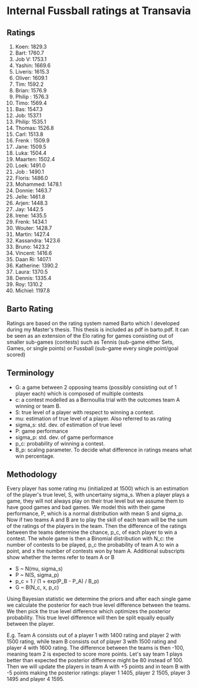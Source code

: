 # Internal Fussball ratings at Transavia
## Ratings
1. Koen: 1829.3 
2. Bart: 1760.7 
3. Job V: 1753.1 
4. Yashin: 1669.6 
5. Liveris: 1615.3 
6. Oliver: 1609.1 
7. Tim: 1592.2 
8. Brian: 1576.9 
9. Philip : 1576.3 
10. Timo: 1569.4 
11. Bas: 1547.3 
12. Job: 1537.1 
13. Philip: 1535.1 
14. Thomas: 1526.8 
15. Carl: 1513.8 
16. Frenk : 1509.9 
17. Jane: 1509.5 
18. Luka: 1504.4 
19. Maarten: 1502.4 
20. Loek: 1491.0 
21. Job : 1490.1 
22. Floris: 1486.0 
23. Mohammed: 1478.1 
24. Donnie: 1463.7 
25. Jelle: 1461.8 
26. Arjen: 1448.3 
27. Jay: 1442.5 
28. Irene: 1435.5 
29. Frenk: 1434.1 
30. Wouter: 1428.7 
31. Martin: 1427.4 
32. Kassandra: 1423.6 
33. Bruno: 1423.2 
34. Vincent: 1416.6 
35. Daan Ri: 1407.1 
36. Katherine: 1390.2 
37. Laura: 1370.5 
38. Dennis: 1335.4 
39. Roy: 1310.2 
40. Michiel: 1197.8 

## Barto Rating
Ratings are based on the rating system named Barto which I developed during my Master's thesis. This thesis is included as pdf in barto.pdf. It can be seen as an extension of the Elo rating for games consisting out of smaller sub-games (contests) such as Tennis (sub-game either Sets, Games, or single points) or Fussball (sub-game every single point/goal scored)
## Terminology
- G: a game between 2 opposing teams (possibly consisting out of 1 player each) which is composed of multiple contests
- c: a contest modelled as a Bernoullia trial with the outcomes team A winning or team B.
- S: true level of a player with respect to winning a contest.
- mu: estimation of true level of a player. Also referred to as rating
- sigma_s: std. dev. of estimation of true level
- P: game performance
- sigma_p: std. dev. of game performance
- p_c: probability of winning a contest.
- B_p: scaling parameter. To decide what difference in ratings means what win percentage.
## Methodology
Every player has some rating mu (initialized at 1500) which is an estimation of the player's true level, S, with uncertainy sigma_s. When a player plays a game, they will not always play on their true level but we assume them to have good games and bad games. We model this with their game performance, P, which is a normal distribution with mean S and sigma_p. Now if two teams A and B are to play the skill of each team will be the sum of the ratings of the players in the team. Then the difference of the ratings between the teams determine the chance, p_c, of each player to win a contest. The whole game is then a Binomial distribution with N_c: the number of contests to be played, p_c the probability of team A to win a point, and x the number of contests won by team A. Additional subscripts show whether the terms refer to team A or B
- S ~ N(mu, sigma_s)
- P ~ N(S, sigma_p)
- p_c = 1 / (1 + exp(P_B - P_A) / B_p)
- G ~ B(N_c, x, p_c)

Using Bayesian statistic we determine the priors and after each single game we calculate the posterior for each true level difference between the teams. We then pick the true level difference which optimizes the posterior probability. This true level difference will then be split equally equally between the player. 

E.g. Team A consists out of a player 1 with 1400 rating and player 2 with 1500 rating, while team B consists out of player 3 with 1500 rating and player 4 with 1600 rating. The difference between the teams is then -100, meaning team 2 is expected to score more points. Let's say team 1 plays better than expected the posterior difference might be 80 instead of 100. Then we will update the players in team A with +5 points and in team B with -5 points making the posterior ratings: player 1 1405, player 2 1505, player 3 1495 and player 4 1595.